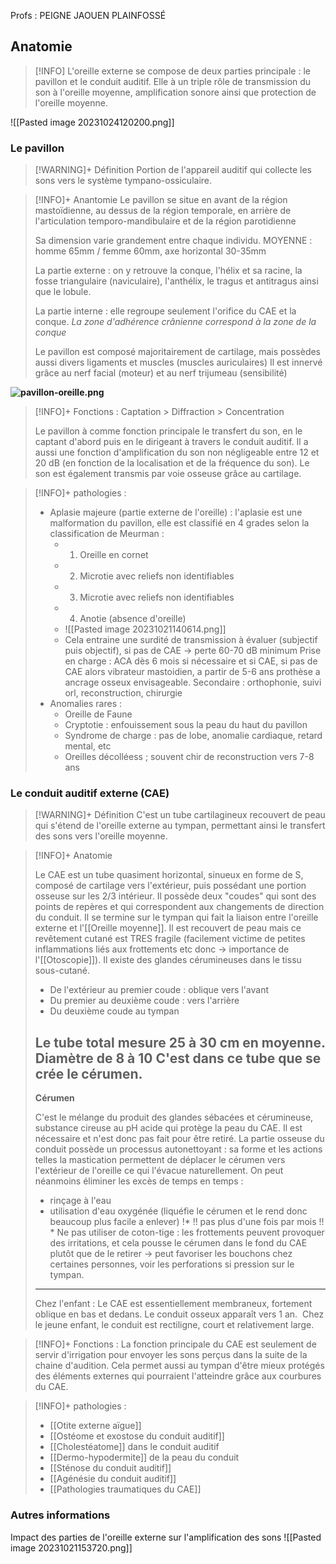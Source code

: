 Profs : PEIGNE JAOUEN PLAINFOSSÉ
## Anatomie

>[!INFO] 
>L'oreille externe se compose de deux parties principale : le pavillon et le conduit auditif. Elle à un triple rôle de transmission du son à l'oreille moyenne, amplification sonore ainsi que protection de l'oreille moyenne.

![[Pasted image 20231024120200.png]]
### Le pavillon

>[!WARNING]+ Définition
>Portion de l'appareil auditif qui collecte les sons vers le système tympano-ossiculaire. 


>[!INFO]+ Anantomie
>Le pavillon se situe en avant de la région mastoïdienne, au dessus de la région temporale, en arrière de l'articulation temporo-mandibulaire et de la région parotidienne
>
>Sa dimension varie grandement entre chaque individu. MOYENNE : homme 65mm / femme 60mm, axe horizontal 30-35mm
>
>La partie externe : on y retrouve la conque, l'hélix et sa racine, la fosse triangulaire (naviculaire), l'anthélix, le tragus et antitragus ainsi que le lobule.
>
>La partie interne : elle regroupe seulement l'orifice du CAE et la conque.
>*La zone d'adhérence crânienne correspond à la zone de la conque*
>
>Le pavillon est composé majoritairement de cartilage, mais possèdes aussi divers ligaments et muscles (muscles auriculaires)
>Il est innervé grâce au nerf facial (moteur) et au nerf trijumeau (sensibilité)

**![pavillon-oreille.png](https://lh7-us.googleusercontent.com/Xy6cJHJ3pFovh1R6xeBV7_PiAUsQSedSFCM3gT482k5Z2tDnQemFYFozPZnFl53XziI5h0hkgsmifw1c_6ieM5LBR2FBy-PSLWuINshsmys-0rJGTcfvpCSphQ2t0L6f-KaNfQAKiH6eh0fbvcUcWQ)**

>[!INFO]+ Fonctions : 
>Captation > Diffraction > Concentration 
>
>Le pavillon à comme fonction principale le transfert du son, en le captant d'abord puis en le dirigeant à travers le conduit auditif. Il a aussi une fonction d'amplification du son non négligeable entre 12 et 20 dB (en fonction de la localisation et de la fréquence du son). Le son est également transmis par voie osseuse grâce au cartilage.

>[!INFO]+ pathologies :
>- Aplasie majeure (partie externe de l'oreille) : l'aplasie est une malformation du pavillon, elle est classifié en 4 grades selon la classification de Meurman :
>	- 1) Oreille en cornet
>	- 2) Microtie avec reliefs non identifiables
>	- 3) Microtie avec reliefs non identifiables
>	- 4) Anotie (absence d'oreille)
>	- ![[Pasted image 20231021140614.png]]
>	- Cela entraine une surdité de transmission à évaluer (subjectif puis objectif), si pas de CAE -> perte 60-70 dB minimum
>Prise en charge : ACA dès 6 mois si nécessaire et si CAE, si pas de CAE alors vibrateur mastoidien, a partir de 5-6 ans prothèse a ancrage osseux envisageable. Secondaire : orthophonie, suivi orl, reconstruction, chirurgie
>- Anomalies rares :
>	- Oreille de Faune
>	- Cryptotie : enfouissement sous la peau du haut du pavillon
>	- Syndrome de charge : pas de lobe, anomalie cardiaque, retard mental, etc
>	- Oreilles décolléess ; souvent chir de reconstruction vers 7-8 ans


### Le conduit auditif externe (CAE)

>[!WARNING]+ Définition
>C'est un tube cartilagineux recouvert de peau qui s'étend de l'oreille externe au tympan, permettant ainsi le transfert des sons vers l'oreille moyenne.

>[!INFO]+ Anatomie
>
>Le CAE est un tube quasiment horizontal, sinueux en forme de S, composé de cartilage vers l'extérieur, puis possédant une portion osseuse sur les 2/3 intérieur. Il possède deux "coudes" qui sont des points de repères et qui correspondent aux changements de direction du conduit. Il se termine sur le tympan qui fait la liaison entre l'oreille externe et l'[[Oreille moyenne]]. Il est recouvert de peau mais ce revêtement cutané est TRES fragile (facilement victime de petites inflammations liés aux frottements etc donc -> importance de l'[[Otoscopie]]). Il existe des glandes cérumineuses dans le tissu sous-cutané.
>
>- De l'extérieur au premier coude : oblique vers l'avant
>- Du premier au deuxième coude : vers l'arrière
>- Du deuxième coude au tympan 
>
>Le tube total mesure 25 à 30 cm en moyenne. Diamètre de 8 à 10
>C'est dans ce tube que se crée le cérumen.
>---
>__Cérumen__ 
>
>C'est le mélange du produit des glandes sébacées et cérumineuse, substance cireuse au pH acide qui protège la peau du CAE. Il est nécessaire et n'est donc pas fait pour être retiré. La partie osseuse du conduit possède un processus autonettoyant : sa forme et les actions telles la mastication permettent de déplacer le cérumen vers l'extérieur de l'oreille ce qui l'évacue naturellement.
>On peut néanmoins éliminer les excès de temps en temps :
>- rinçage à l'eau
>- utilisation d'eau oxygénée (liquéfie le cérumen et le rend donc beaucoup plus facile a enlever) !* !! pas plus d'une fois par mois !! *
>Ne pas utiliser de coton-tige : les frottements peuvent provoquer des irritations, et cela pousse le cérumen dans le fond du CAE plutôt que de le retirer -> peut favoriser les bouchons chez certaines personnes, voir les perforations si pression sur le tympan.
>---
>Chez l'enfant : 
>Le CAE est essentiellement membraneux, fortement oblique en bas et dedans.
Le conduit osseux apparaît vers 1 an. 
Chez le jeune enfant, le conduit est rectiligne, court et relativement large.

>[!INFO]+ Fonctions : 
>La fonction principale du CAE est seulement de servir d'irrigation pour envoyer les sons perçus dans la suite de la chaine d'audition. Cela permet aussi au tympan d'être mieux protégés des éléments externes qui pourraient l'atteindre grâce aux courbures du CAE.

>[!INFO]+ pathologies :
>- [[Otite externe aïgue]]
>- [[Ostéome et exostose du conduit auditif]]
>- [[Cholestéatome]] dans le conduit auditif
>- [[Dermo-hypodermite]] de la peau du conduit
>- [[Sténose du conduit auditif]]
>- [[Agénésie du conduit auditif]] 
>- [[Pathologies traumatiques du CAE]]
### Autres informations 

Impact des parties de l'oreille externe sur l'amplification des sons
![[Pasted image 20231021153720.png]]

